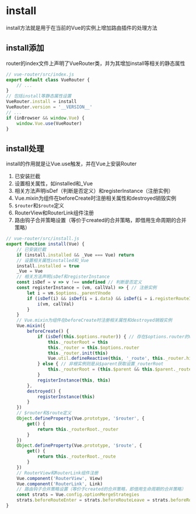 # install

install方法就是用于在当前的Vue的实例上增加路由插件的处理方法

## install添加

router的index文件上声明了VueRouter类，并为其增加install等相关的静态属性

```js
// vue-router/src/index.js
export default class VueRouter {
    // ...
}
// 包括install等静态属性设置
VueRouter.install = install
VueRouter.version = '__VERSION__'
// ...
if (inBrowser && window.Vue) {
    window.Vue.use(VueRouter)
}
```

## install处理

install的作用就是让Vue.use触发，并在Vue上安装Router

1. 已安装拦截
2. 设置相关属性，如installed和_Vue
3. 相关方法声明isDef（判断是否定义）和registerInstance（注册实例）
4. Vue.mixin为组件在beforeCreate时注册相关属性和destroyed销毁实例
5. `$router`和`$route`定义
6. RouterView和RouterLink组件注册
7.  路由钩子合并策略设置（等价于created的合并策略，即借用生命周期的合并策略）

```js
// vue-router/src/install.js
export function install(Vue) {
    // 已安装拦截
    if (install.installed && _Vue === Vue) return
    // 设置相关属性installed和_Vue
    install.installed = true
    _Vue = Vue
    // 相关方法声明isDef和registerInstance
    const isDef = v => v !== undefined // 判断是否定义
    const registerInstance = (vm, callVal) => { // 注册实例
        let i = vm.$options._parentVnode
        if (isDef(i) && isDef(i = i.data) && isDef(i = i.registerRouteInstance)) {
            i(vm, callVal)
        }
    }
    // Vue.mixin为组件在beforeCreate时注册相关属性和destroyed销毁实例
    Vue.mixin({
        beforeCreate() {
            if (isDef(this.$options.router)) { // 存在$options.router的vue实例就是根实例，并设置_routerRoot和_router
                this._routerRoot = this
                this._router = this.$options.router
                this._router.init(this)
                Vue.util.defineReactive(this, '_route', this._router.history.current)
            } else { // 非根实例则是从$parent获取设置_routerRoot
                this._routerRoot = (this.$parent && this.$parent._routerRoot) || this
            }
            registerInstance(this, this)
        },
        destroyed() {
            registerInstance(this)
        }
    })
    // $router和$route定义
    Object.defineProperty(Vue.prototype, '$router', {
        get() {
            return this._routerRoot._router
        }
    })
    Object.defineProperty(Vue.prototype, '$route', {
        get() {
            return this._routerRoot._route
        }
    })
    // RouterView和RouterLink组件注册
    Vue.component('RouterView', View)
    Vue.component('RouterLink', Link)
    // 路由钩子合并策略设置（等价于created的合并策略，即借用生命周期的合并策略）
    const strats = Vue.config.optionMergeStrategies
    strats.beforeRouteEnter = strats.beforeRouteLeave = strats.beforeRouteUpdate = strats.created
}
```

